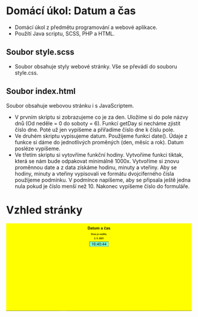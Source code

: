 # Domácí úkol: Datum a čas

- Domácí úkol z předmětu programování a webové aplikace.
- Použítí Java scriptu, SCSS, PHP a HTML.

## Soubor style.scss

- Soubor obsahuje styly webové stránky. Vše se převádí do souboru style.css.

## Soubor index.html

Soubor obsahuje webovou stránku i s JavaScriptem.

- V prvním skriptu si zobrazujeme co je za den. Uložíme si do pole názvy dnů (Od neděle = 0 do soboty = 6). Funkcí getDay si necháme zjistit číslo dne. Poté už jen vypíšeme a přiřadíme číslo dne k číslu pole.
- Ve druhém skriptu vypisujeme datum. Použijeme funkci date(). Údaje z funkce si dáme do jednotlivých proměných (den, měsíc a rok). Datum posléze vypíšeme.
- Ve třetím skriptu si vytovříme funkční hodiny. Vytvoříme funkci tiktak, která se nám bude odpakovat minimálně 1000x. Vytvoříme si znovu proměnnou date a z data získáme hodinu, minuty a vteřiny. Aby se hodiny, minuty a vteřiny vypisovali ve formátu dvojciferného čísla použijeme podmínku. V podmínce napíšeme, aby se připsala ještě jedna nula pokud je číslo menší než 10. Nakonec vypíšeme číslo do formuláře.

# Vzhled stránky

<img src = "img/hodiny.png" >
